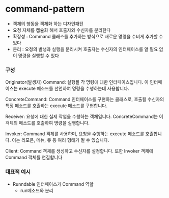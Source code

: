 # command-pattern
* 객체의 행동을 객체화 하는 디자인패턴
* 요청 자체를 캡슐화 해서 호출자와 수신자를 분리한다
* 확장성 : Command 클래스를 추가하는 방식으로 새로운 명령을 수비게 추가할 수 있다
* 분리 : 요청의 발생과 실행을 분리시켜 호출자는 수신자의 인터페이스를 알 필요 없이 명령을 실행할 수 있다

### 구성
Originator(발생자)
Command: 실행될 각 명령에 대한 인터페이스입니다. 이 인터페이스는 execute 메소드를 선언하여 명령을 수행하는데 사용합니다.

ConcreteCommand: Command 인터페이스를 구현하는 클래스로, 호출될 수신자의 특정 메소드를 호출하는 execute 메소드를 구현합니다.

Receiver: 요청에 대한 실제 작업을 수행하는 객체입니다. ConcreteCommand는 이 객체의 메소드를 호출하여 명령을 실행합니다.

Invoker: Command 객체를 사용하며, 요청을 수행하는 execute 메소드를 호출합니다. 이는 리모콘, 메뉴, 큐 등 여러 형태가 될 수 있습니다.

Client: Command 객체를 생성하고 수신자를 설정합니다. 또한 Invoker 객체에 Command 객체를 연결합니다

### 대표적 예시
* Runndable 인터페이스가 Command 역할
  * run메소드와 분리

